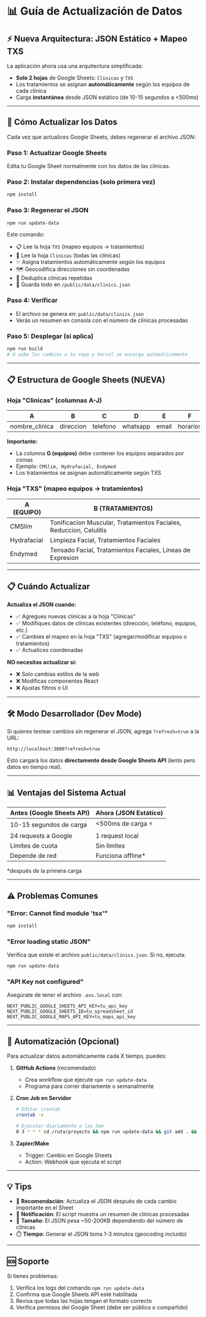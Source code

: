 # 📊 Guía de Actualización de Datos

## ⚡ Nueva Arquitectura: JSON Estático + Mapeo TXS

La aplicación ahora usa una arquitectura simplificada:
- **Solo 2 hojas** de Google Sheets: `Clinicas` y `TXS`
- Los tratamientos se asignan **automáticamente** según los equipos de cada clínica
- Carga **instantánea** desde JSON estático (de 10-15 segundos a <500ms)

---

## 🚀 Cómo Actualizar los Datos

Cada vez que actualices Google Sheets, debes regenerar el archivo JSON:

### **Paso 1: Actualizar Google Sheets**
Edita tu Google Sheet normalmente con los datos de las clínicas.

### **Paso 2: Instalar dependencias (solo primera vez)**
```bash
npm install
```

### **Paso 3: Regenerar el JSON**
```bash
npm run update-data
```

Este comando:
- 📋 Lee la hoja `TXS` (mapeo equipos → tratamientos)
- 🏥 Lee la hoja `Clinicas` (todas las clínicas)
- ✨ Asigna tratamientos automáticamente según los equipos
- 🗺️ Geocodifica direcciones sin coordenadas
- 🔄 Deduplica clínicas repetidas
- 💾 Guarda todo en `/public/data/clinics.json`

### **Paso 4: Verificar**
- El archivo se genera en: `public/data/clinics.json`
- Verás un resumen en consola con el número de clínicas procesadas

### **Paso 5: Desplegar (si aplica)**
```bash
npm run build
# O sube los cambios a tu repo y Vercel se encarga automáticamente
```

---

## 📋 Estructura de Google Sheets (NUEVA)

### **Hoja "Clinicas"** (columnas A-J)
| A | B | C | D | E | F | G | H | I | J |
|---|---|---|---|---|---|---|---|---|---|
| nombre_clinica | direccion | telefono | whatsapp | email | horarios | **equipos** | latitud | longitud | ciudad |

**Importante:**
- La columna **G (equipos)** debe contener los equipos separados por comas
- Ejemplo: `CMSlim, Hydrafacial, Endymed`
- Los tratamientos se asignan automáticamente según TXS

### **Hoja "TXS"** (mapeo equipos → tratamientos)
| A (EQUIPO) | B (TRATAMIENTOS) |
|------------|------------------|
| CMSlim | Tonificacion Muscular, Tratamientos Faciales, Reduccion, Celulitis |
| Hydrafacial | Limpieza Facial, Tratamientos Faciales |
| Endymed | Tensado Facial, Tratamientos Faciales, Lineas de Expresion |

---

## 📋 Cuándo Actualizar

**Actualiza el JSON cuando:**
- ✅ Agregues nuevas clínicas a la hoja "Clinicas"
- ✅ Modifiques datos de clínicas existentes (dirección, teléfono, equipos, etc.)
- ✅ Cambies el mapeo en la hoja "TXS" (agregar/modificar equipos o tratamientos)
- ✅ Actualices coordenadas

**NO necesitas actualizar si:**
- ❌ Solo cambias estilos de la web
- ❌ Modificas componentes React
- ❌ Ajustas filtros o UI

---

## 🛠️ Modo Desarrollador (Dev Mode)

Si quieres testear cambios sin regenerar el JSON, agrega `?refresh=true` a la URL:

```
http://localhost:3000?refresh=true
```

Esto cargará los datos **directamente desde Google Sheets API** (lento pero datos en tiempo real).

---

## 📊 Ventajas del Sistema Actual

| Antes (Google Sheets API) | Ahora (JSON Estático) |
|---------------------------|----------------------|
| 10-15 segundos de carga | <500ms de carga ⚡ |
| 24 requests a Google | 1 request local |
| Límites de cuota | Sin límites |
| Depende de red | Funciona offline* |

*después de la primera carga

---

## ⚠️ Problemas Comunes

### "Error: Cannot find module 'tsx'"
```bash
npm install
```

### "Error loading static JSON"
Verifica que existe el archivo `public/data/clinics.json`. Si no, ejecuta:
```bash
npm run update-data
```

### "API Key not configured"
Asegúrate de tener el archivo `.env.local` con:
```env
NEXT_PUBLIC_GOOGLE_SHEETS_API_KEY=tu_api_key
NEXT_PUBLIC_GOOGLE_SHEETS_ID=tu_spreadsheet_id
NEXT_PUBLIC_GOOGLE_MAPS_API_KEY=tu_maps_api_key
```

---

## 📅 Automatización (Opcional)

Para actualizar datos automáticamente cada X tiempo, puedes:

1. **GitHub Actions** (recomendado)
   - Crea workflow que ejecute `npm run update-data`
   - Programa para correr diariamente o semanalmente

2. **Cron Job en Servidor**
   ```bash
   # Editar crontab
   crontab -e
   
   # Ejecutar diariamente a las 3am
   0 3 * * * cd /ruta/proyecto && npm run update-data && git add . && git commit -m "Update data" && git push
   ```

3. **Zapier/Make**
   - Trigger: Cambio en Google Sheets
   - Action: Webhook que ejecuta el script

---

## 💡 Tips

- 📅 **Recomendación**: Actualiza el JSON después de cada cambio importante en el Sheet
- 🔔 **Notificación**: El script muestra un resumen de clínicas procesadas
- 💾 **Tamaño**: El JSON pesa ~50-200KB dependiendo del número de clínicas
- ⏱️ **Tiempo**: Generar el JSON toma 1-3 minutos (geocoding incluido)

---

## 🆘 Soporte

Si tienes problemas:
1. Verifica los logs del comando `npm run update-data`
2. Confirma que Google Sheets API esté habilitada
3. Revisa que todas las hojas tengan el formato correcto
4. Verifica permisos del Google Sheet (debe ser público o compartido)
